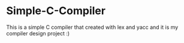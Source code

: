 # Simple-C-Compiler
This is a simple C compiler that created with lex and yacc and it is my compiler design project :)
